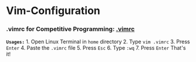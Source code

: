# Vim-Configuration

### .vimrc for Competitive Programming: [.vimrc](https://github.com/aam-icpmst/Vim-Configuration/blob/main/.vimrc)
**`Usages:`**
    1. Open Linux Terminal in `home` directory
    2. Type `vim .vimrc`
    3. Press `Enter`
    4. Paste the `.vimrc` file
    5. Press `Esc`
    6. Type `:wq`
    7. Press `Enter`
That's it!
